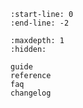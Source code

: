 ```{include} ../README.md
:start-line: 0
:end-line: -2
```

```{toctree}
:maxdepth: 1
:hidden:

guide
reference
faq
changelog
```
